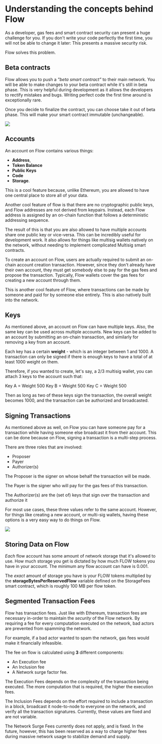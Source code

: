 # Understanding the concepts behind Flow

As a developer, gas fees and smart contract security can present a huge challenge for you. If you don't write your code perfectly the first time, you will not be able to change it later: This presents a massive security risk.

Flow solves this problem.

## Beta contracts

Flow allows you to push a *"beta smart contract"* to their main network. You will be able to make changes to your beta contract while it's still in beta phase. This is very helpful during development as it allows the developers to rectify mistakes and bugs. Writing perfect code the first time around is exceptionally rare.

Once you decide to finalize the contract, you can choose take it out of beta phase. This will make your smart contract immutable (unchangeable).

![](https://i.imgur.com/2Xim6eR.png)


## Accounts
An account on Flow contains various things:

* **Address**,
* **Token Balance**
* **Public Keys**
* **Code**
* **Storage**.

This is a cool feature because, unlike Ethereum, you are allowed to have one central place to store all of your data.

Another cool feature of flow is that there are no cryptographic public keys, and Flow addresses are not derived from keypairs. Instead, each Flow address is assigned by an on-chain function that follows a deterministic addressing sequence.

The result of this is that you are also allowed to have multiple accounts share one public key or vice-versa. This can be incredibly useful for development work. It also allows for things like multisig wallets natively on the network, without needing to implement complicated Multisig smart contracts.

To create an account on Flow, users are actually required to submit an on-chain account creation transaction. However, since they don't already have their own account, they must get somebody else to pay for the gas fees and propose the transaction. Typically, Flow wallets cover the gas fees for creating a new account through them.

This is another cool feature of Flow, where transactions can be made by someone and paid for by someone else entirely. This is also natively built into the network.

## Keys

As mentioned above, an account on Flow can have multiple keys. Also, the same key can be used across multiple accounts. New keys can be added to an account by submitting an on-chain transaction, and similarly for removing a key from an account.

Each key has a certain **weight** - which is an integer between 1 and 1000. A transaction can only be signed if there is enough keys to have a total of at least 1000 weight on them.

Therefore, if you wanted to create, let's say, a 2/3 multisig wallet, you can attach 3 keys to the account such that:

Key A = Weight 500
Key B = Weight 500
Key C = Weight 500

Then as long as two of these keys sign the transaction, the overall weight becomes 1000, and the transaction can be authorized and broadcasted.

## Signing Transactions

As mentioned above as well, on Flow you can have someone pay for a transaction while having someone else broadcast it from their account. This can be done because on Flow, signing a transaction is a multi-step process.

There are three roles that are involved:
- Proposer
- Payer
- Authorizer(s)

The Proposer is the signer on whose behalf the transaction will be made.

The Payer is the signer who will pay for the gas fees of this transaction.

The Authorizer(s) are the (set of) keys that sign over the transaction and authorize it

For most use cases, these three values refer to the same account. However, for things like creating a new account, or multi-sig wallets, having these options is a very easy way to do things on Flow.

![](https://i.imgur.com/BeW04Gl.png)


## Storing Data on Flow

*Each* flow account has some amount of network storage that it's allowed to use. How much storage you get is dictated by how much FLOW tokens you have in your account. The minimum any flow account can have is 0.001.

The *exact* amount of storage you have is your FLOW tokens multiplied by the **storageBytesPerReservedFlow** variable defined on the StorageFees smart contract, which is roughly 100 MB per flow token.

## Segmented Transaction Fees

Flow has transaction fees. Just like with Ethereum, transaction fees are necessary in-order to maintain the *security* of the Flow network. By requiring a fee for every computation executed on the network, bad actors are prevented from spamming the network.

For example, if a bad actor wanted to spam the network, gas fees would make it financially infeasible.

The fee on flow is calculated using **3** different components:
- An Execution fee
- An Inclusion fee
- A Network surge factor fee.

The Execution Fees depends on the complexity of the transaction being executed. The more computation that is required, the higher the execution fees.

The Inclusion Fees depends on the effort required to include a transaction in a block, broadcast it node-to-node to everyone on the network, and verify all the transaction signatures. Currently, these values are fixed and are not variable.

The Network Surge Fees currently does not apply, and is fixed. In the future, however, this has been reserved as a way to charge higher fees during massive network usage to stabilize demand and supply.

